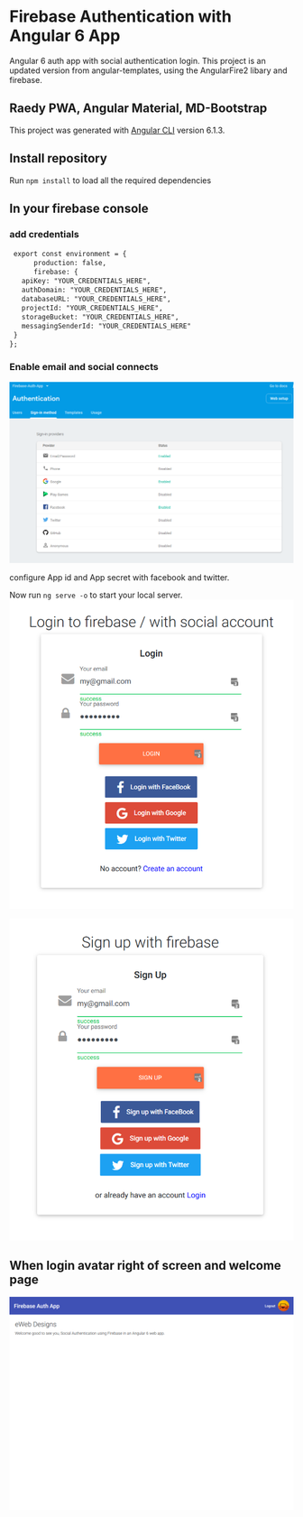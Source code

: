 # Firebase Authentication with Angular 6 App

Angular 6 auth app with social authentication login. This project is an updated version from angular-templates, using the AngularFire2 libary and firebase.

## Raedy PWA, Angular Material, MD-Bootstrap

This project was generated with [Angular CLI](https://github.com/angular/angular-cli) version 6.1.3.

## Install repository

Run `npm install` to load all the required dependencies

## In your firebase console

### add credentials

```
 export const environment = {
      production: false,
      firebase: {
   apiKey: "YOUR_CREDENTIALS_HERE",
   authDomain: "YOUR_CREDENTIALS_HERE",
   databaseURL: "YOUR_CREDENTIALS_HERE",
   projectId: "YOUR_CREDENTIALS_HERE",
   storageBucket: "YOUR_CREDENTIALS_HERE",
   messagingSenderId: "YOUR_CREDENTIALS_HERE"
 }
};
```

### Enable email and social connects

![](src/assets/screenshots/firebase.png)

configure App id and App secret with facebook and twitter.

Now run `ng serve -o` to start your local server.
![](src/assets/screenshots/login.png)

![](src/assets/screenshots/signup.png)

## When login avatar right of screen and welcome page

![](src/assets/screenshots/Ipad.png)
